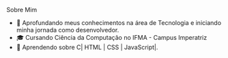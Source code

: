 Sobre Mim
- 👀 Aprofundando meus conhecimentos na área de Tecnologia e iniciando minha jornada como desenvolvedor.
- 🎓 Cursando Ciência da Computação no IFMA - Campus Imperatriz
- 🌱 Aprendendo sobre C| HTML | CSS | JavaScript|.


<!---
GabrielGomes-Dev/GabrielGomes-Dev is a ✨ special ✨ repository because its `README.md` (this file) appears on your GitHub profile.
You can click the Preview link to take a look at your changes.
--->
